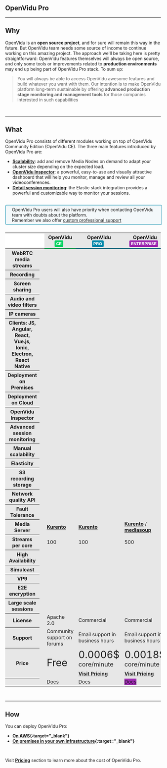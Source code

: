 <h2 id="section-title">OpenVidu Pro</h2>
<hr>

## Why

OpenVidu is an **open source project**, and for sure will remain this way in the future. But OpenVidu team needs some source of income to continue working on this amazing project. The approach we'll be taking here is pretty straightforward: OpenVidu features themselves will always be open source, and only some tools or improvements related to **production environments** may end up being part of OpenVidu Pro stack. To sum up:
<br>

> You will always be able to access OpenVidu awesome features and build whatever you want with them. Our intention is to make OpenVidu platform long-term sustainable by offering **advanced production stage monitoring and management tools** for those companies interested in such capabilities

<br>

---

## What

OpenVidu Pro consists of different modules working on top of OpenVidu Community Edition (OpenVidu CE). The three main features introduced by OpenVidu Pro are:

- **[Scalability](openvidu-pro/scalability/)**: add and remove Media Nodes on demand to adapt your cluster size depending on the expected load.
- **[OpenVidu Inspector](openvidu-pro/openvidu-inspector/)**: a powerful, easy-to-use and visually attractive dashboard that will help you monitor, manage and review all your videoconferences.
- **[Detail session monitoring](openvidu-pro/monitoring-elastic-stack/)**: the Elastic stack integration provides a powerful and customizable way to monitor your sessions.

<div style="
    display: table;
    border: 2px solid #0088aa9e;
    border-radius: 5px;
    width: 100%;
    margin-top: 30px;
    margin-bottom: 25px;
    padding: 5px 0 5px 0;
    background-color: rgba(0, 136, 170, 0.04);"><div style="display: table-cell; vertical-align: middle">
    <i class="icon ion-android-alert" style="
    font-size: 50px;
    color: #0088aa;
    display: inline-block;
    padding-left: 25%;
"></i></div>
<div style="
    vertical-align: middle;
    display: table-cell;
    padding-left: 20px;
    padding-right: 20px;
    ">
	OpenVidu Pro users will also have priority when contacting OpenVidu team with doubts about the platform.<br>Remember we also offer <a href="https://openvidu.io/support#commercial" target="_blank">custom professional support</a>
</div>
</div>

<table class="table table-striped table-pricing" style="background: #e7e7e7">
    <colgroup>
        <col span="1">
        <col span="1" style="width: 30px;">
        <col span="1">
        <col span="1">
    </colgroup>
    <thead>
        <tr>
            <th scope="col" style="background: #fff; border-bottom: 0px;"></th>
            <th scope="col" style="background: #fff; border-bottom: 0px;"></th>
            <th scope="col" style="border-bottom: 2px solid #049145;">OpenVidu
                            <div id="openvidu-pro-tag"
                    style=" pointer-events: none; display: inline-block; margin-right: 12px; background-color: #06d362; color: white; font-weight: bold; padding: 0px 5px; margin-left: 4px; border-radius: 3px; font-size: 13px; line-height:21px; font-family: Montserrat, sans-serif;">
                    CE</div></th>
            </th>
            <th scope="col" style="border-bottom: 2px solid #005f76;">OpenVidu
                <div id="openvidu-pro-tag"
                    style=" pointer-events: none; display: inline-block; margin-right: 12px; background-color: rgb(0, 136, 170); color: white; font-weight: bold; padding: 0px 5px; margin-left: 4px; border-radius: 3px; font-size: 13px; line-height:21px; font-family: Montserrat, sans-serif;">
                    PRO</div></th>
            <th scope="col" style="border-bottom: 2px solid #005f76;">OpenVidu
                <div id="openvidu-pro-tag"
                    style=" pointer-events: none; display: inline-block; margin-right: 12px; background-color: #9c27b0; color: white; font-weight: bold; padding: 0px 5px; margin-left: 4px; border-radius: 3px; font-size: 13px; line-height:21px; font-family: Montserrat, sans-serif;">
                    ENTERPRISE</div></th>
            </th>
        </tr>
    </thead>
    <tbody>
        <tr>
            <th scope="row">WebRTC media streams</th>
            <td scope="row"><i
                    class="icon ion-information-circled pricing-table-icon-info"
                    data-toggle="tooltip" data-placement="right"
                    title="WebRTC provides high quality and low latency real time video over the Internet"></td>
            <td><i class="icon ion-checkmark pricing-table-icon"></i></td>
            <td><i class="icon ion-checkmark pricing-table-icon"></i></td>
            <td><i class="icon ion-checkmark pricing-table-icon"></i></td>
        </tr>
        <tr>
            <th scope="row">Recording</th>
            <td scope="row"><a href="advanced-features/recording/"><i
                    class="icon ion-information-circled pricing-table-icon-info"
                    data-toggle="tooltip" data-placement="right"
                    title="Record your video sessions with multiple configurations"></a></td>
            <td><i class="icon ion-checkmark pricing-table-icon"></i></td>
            <td><i class="icon ion-checkmark pricing-table-icon"></i></td>
            <td><i class="icon ion-checkmark pricing-table-icon"></i></td>
        </tr>
        <tr>
            <th scope="row">Screen sharing</th>
            <td scope="row"><a href="advanced-features/screen-share/"><i
                    class="icon ion-information-circled pricing-table-icon-info"
                    data-toggle="tooltip" data-placement="right"
                    title="Easily integrate screen-sharing in your application"></a></td>
            <td><i class="icon ion-checkmark pricing-table-icon"></i></td>
            <td><i class="icon ion-checkmark pricing-table-icon"></i></td>
            <td><i class="icon ion-checkmark pricing-table-icon"></i></td>
        </tr>
        <tr>
            <th scope="row">Audio and video filters</th>
            <td scope="row"><a href="advanced-features/filters/"><i
                    class="icon ion-information-circled pricing-table-icon-info"
                    data-toggle="tooltip" data-placement="right"
                    title="Apply real-time audio and video filters to media streams"></a></td>
            <td><i class="icon ion-checkmark pricing-table-icon"></i></td>
            <td><i class="icon ion-checkmark pricing-table-icon"></i></td>
            <td><i class="icon ion-checkmark pricing-table-icon"></i></td>
        </tr>
        <tr>
            <th scope="row">IP cameras</th>
            <td scope="row"><a href="advanced-features/ip-cameras/"><i
                    class="icon ion-information-circled pricing-table-icon-info"
                    data-toggle="tooltip" data-placement="right"
                    title="Integrate IP cameras with RTSP effortlessly"></a></td>
            <td><i class="icon ion-checkmark pricing-table-icon"></i></td>
            <td><i class="icon ion-checkmark pricing-table-icon"></i></td>
            <td><i class="icon ion-checkmark pricing-table-icon"></i></td>
        </tr>
        <tr>
            <th scope="row">Clients: JS, Angular, React, Vue.js, Ionic, Electron, React Native</th>
            <td scope="row"><a href="tutorials/"><i
                    class="icon ion-information-circled pricing-table-icon-info"
                    data-toggle="tooltip" data-placement="right"
                    title="Use your preferred client framework. Check our tutorials"></a></td>
            <td><i class="icon ion-checkmark pricing-table-icon"></i></td>
            <td><i class="icon ion-checkmark pricing-table-icon"></i></td>
            <td><i class="icon ion-checkmark pricing-table-icon"></i></td>
        </tr>
        <tr>
            <th scope="row">Deployment on Premises</th>
            <td scope="row"><a href="deployment/#openvidu-for-production-on-premises"><i
                    class="icon ion-information-circled pricing-table-icon-info"
                    data-toggle="tooltip" data-placement="right"
                    title="Deploy OpenVidu in your own Linux server"></a></td>
            <td><i class="icon ion-checkmark pricing-table-icon"></i></td>
            <td><i class="icon ion-checkmark pricing-table-icon"></i></td>
            <td><i class="icon ion-checkmark pricing-table-icon"></i></td>
        </tr>
        <tr>
            <th scope="row">Deployment on Cloud</th>
            <td scope="row"><a href="deployment/#openvidu-for-production-on-aws"><i
                    class="icon ion-information-circled pricing-table-icon-info"
                    data-toggle="tooltip" data-placement="right"
                    title="Deploy OpenVidu in Amazon Web Services" style="text-align: right;"></a></td>
            <td><i class="icon ion-checkmark pricing-table-icon"></i></td>
            <td><i class="icon ion-checkmark pricing-table-icon"></i></td>
            <td><i class="icon ion-checkmark pricing-table-icon"></i></td>
        </tr>
        <tr>
            <th scope="row">OpenVidu Inspector</th>
            <td scope="row"><a href="openvidu-pro/openvidu-inspector/"><i
                    class="icon ion-information-circled pricing-table-icon-info"
                    data-toggle="tooltip" data-placement="right"
                    title="A powerful, easy-to-use and visually attractive dashboard to help with session monitoring, management and historical data"></a></td>
            <td><i class="icon ion-close pricing-table-icon"></i></td>
            <td><i class="icon ion-checkmark pricing-table-icon"></i></td>
            <td><i class="icon ion-checkmark pricing-table-icon"></i></td>
        </tr>
        <tr>
            <th scope="row">Advanced session monitoring</th>
            <td scope="row"><a href="openvidu-pro/monitoring-elastic-stack/"><i
                    class="icon ion-information-circled pricing-table-icon-info"
                    data-toggle="tooltip" data-placement="right"
                    title="Elastic stack integration. Elasticsearch and Kibana provide advanced analysis capabilities"></a></td>
            <td><i class="icon ion-close pricing-table-icon"></i></td>
            <td><i class="icon ion-checkmark pricing-table-icon"></i></td>
            <td><i class="icon ion-checkmark pricing-table-icon"></i></td>
        </tr>
        <tr>
            <th scope="row">Manual scalability</th>
            <td scope="row"><a href="openvidu-pro/scalability/"><i
                    class="icon ion-information-circled pricing-table-icon-info"
                    data-toggle="tooltip" data-placement="right"
                    title="Increment or decrement the number of Media Nodes manually"></a></td>
            <td><i class="icon ion-close pricing-table-icon"></i></td>
            <td><i class="icon ion-checkmark pricing-table-icon"></i></td>
            <td><i class="icon ion-checkmark pricing-table-icon"></i></td>
        </tr>
        <tr>
            <th scope="row">Elasticity</th>
            <td scope="row"><a href="openvidu-pro/scalability/#autoscaling"><i
                    class="icon ion-information-circled pricing-table-icon-info"
                    data-toggle="tooltip" data-placement="right"
                    title="Increment or decrement the number of Media Nodes automatically according to CPU load"></a></td>
            <td><i class="icon ion-close pricing-table-icon"></i></td>
            <td><i class="icon ion-checkmark pricing-table-icon"></i></td>
            <td><i class="icon ion-checkmark pricing-table-icon"></i></td>
        </tr>
        <tr>
            <th scope="row">S3 recording storage</th>
            <td scope="row"><a href="advanced-features/recording/#uploading-recordings-to-s3"><i
                    class="icon ion-information-circled pricing-table-icon-info"
                    data-toggle="tooltip" data-placement="right"
                    title="Store your recordings in AWS S3"></a></td>
            <td><i class="icon ion-close pricing-table-icon"></i></td>
            <td><i class="icon ion-checkmark pricing-table-icon"></i></td>
            <td><i class="icon ion-checkmark pricing-table-icon"></i></td>
        </tr>
        <tr>
            <th scope="row">Network quality API</th>
            <td scope="row"><a href="advanced-features/network-quality/"><i
                    class="icon ion-information-circled pricing-table-icon-info"
                    data-toggle="tooltip" data-placement="right"
                    title="Monitor the network quality of your clients"></a></td>
            <td><i class="icon ion-close pricing-table-icon"></i></td>
            <td><i class="icon ion-checkmark pricing-table-icon"></i></td>
            <td><i class="icon ion-checkmark pricing-table-icon"></i></td>
        </tr>
        <tr>
            <th scope="row">Fault Tolerance</th>
            <td scope="row"><i
                    class="icon ion-information-circled pricing-table-icon-info"
                    data-toggle="tooltip" data-placement="right"
                    title="Detect crashed nodes and manually rebuild your video sessions"></td>
            <td><i class="icon ion-close pricing-table-icon"></i></td>
            <td><i class="icon ion-checkmark pricing-table-icon"></i></td>
            <td><i class="icon ion-checkmark pricing-table-icon"></i></td>
        </tr>
        <tr>
            <th scope="row">Media Server</th>
            <td scope="row"><i
                    class="icon ion-information-circled pricing-table-icon-info"
                    data-toggle="tooltip" data-placement="right"
                    title="Supported Media Servers"></td>
            <td><a href="https://www.kurento.org/" target="_blank"><strong>Kurento</strong></a></td>
            <td><a href="https://www.kurento.org/" target="_blank"><strong>Kurento</strong></a></td>
            <td><a href="https://www.kurento.org/" target="_blank"><strong>Kurento</strong></a> / <a href="https://mediasoup.org/" target="_blank"><strong>mediasoup</strong></a></td>
        </tr>
        <tr>
            <th scope="row">Streams per core</th>
            <td scope="row"><i
                    class="icon ion-information-circled pricing-table-icon-info"
                    data-toggle="tooltip" data-placement="right"
                    title="Increment the performance of your hardware with OpenVidu ENTERPRISE"></td>
            <td>100</td>
            <td>100</td>
            <td>500</td>
        </tr>
        <tr>
            <th scope="row">High Availability</th>
            <td scope="row"><a href="openvidu-enterprise/high-availability/"><i
                    class="icon ion-information-circled pricing-table-icon-info"
                    data-toggle="tooltip" data-placement="right"
                    title="Replication and decentralization of all nodes in AWS. Load balancing of clients"></a></td>
            <td><i class="icon ion-close pricing-table-icon"></i></td>
            <td><i class="icon ion-close pricing-table-icon"></i></td>
            <td><i class="icon ion-checkmark pricing-table-icon"></i></td>
        </tr>
        <tr>
            <th scope="row">Simulcast</th>
            <td scope="row"><a href="openvidu-enterprise/simulcast/"><i
                    class="icon ion-information-circled pricing-table-icon-info"
                    data-toggle="tooltip" data-placement="right"
                    title="To provide improved quality"></a></td>
            <td><i class="icon ion-close pricing-table-icon"></i></td>
            <td><i class="icon ion-close pricing-table-icon"></i></td>
            <td><i class="icon ion-checkmark pricing-table-icon"></i></td>
        </tr>
        <tr>
            <th scope="row">VP9</th>
            <td scope="row"><a href="advanced-features/media-codecs/"><i
                    class="icon ion-information-circled pricing-table-icon-info"
                    data-toggle="tooltip" data-placement="right"
                    title="Advanced codec by supported devices"></a></td>
            <td><i class="icon ion-close pricing-table-icon"></i></td>
            <td><i class="icon ion-close pricing-table-icon"></i></td>
            <td><i class="icon ion-checkmark pricing-table-icon"></i></td>
        </tr>
        <tr>
            <th scope="row">E2E encryption</th>
            <td scope="row"><i
                    class="icon ion-information-circled pricing-table-icon-info"
                    data-toggle="tooltip" data-placement="right"
                    title="End-to-End encryption with WebRTC Insertable Streams"></td>
            <td><i class="icon ion-close pricing-table-icon"></i></td>
            <td><i class="icon ion-close pricing-table-icon"></i></td>
            <td><i class="icon ion-hammer pricing-table-icon" data-toggle="tooltip"
                    data-placement="right" title="Work in progress"></i></td>
        </tr>
        <tr>
            <th scope="row">Large scale sessions</th>
            <td scope="row"><i
                    class="icon ion-information-circled pricing-table-icon-info"
                    data-toggle="tooltip" data-placement="right"
                    title="Support for sessions with hundreds or even thousands of users"></td>
            <td><i class="icon ion-close pricing-table-icon"></i></td>
            <td><i class="icon ion-close pricing-table-icon"></i></td>
            <td><i class="icon ion-hammer pricing-table-icon" data-toggle="tooltip"
                    data-placement="right" title="Work in progress"></i></td>
        </tr>
        <tr>
            <th scope="row">License</th>
            <td scope="row"></td>
            <td>Apache 2.0</td>
            <td>Commercial</td>
            <td>Commercial</td>
        </tr>
        <tr>
            <th scope="row">Support</th>
            <td scope="row"></td>
            <td>Community support on forums</td>
            <td>Email support in business hours</td>
            <td>Email support in business hours</td>
        </tr>
        <tr>
            <th scope="row">Price</th>
            <td scope="row"></td>
            <td><span style="font-size: 2em">Free</span></td>
            <td><span style="font-size: 2em">0.0006$ <span style="font-size: 20px">core/minute</span></span><br>
                <div style="font-size: 1em; margin-top: 8px"><a href="https://openvidu.io/pricing" target="_blank"><strong>Visit Pricing</strong></a></div>
            </td>
            <td><span style="font-size: 2em">0.0018$ <span style="font-size: 20px">core/minute</span></span><br>
                <div style="font-size: 1em; margin-top: 8px"><a href="https://openvidu.io/pricing" target="_blank"><strong>Visit Pricing</strong></a></div>
            </td>
        </tr>
        <tr>
            <th scope="row"></th>
            <td scope="row"></td>
            <td><a href="/" class="btn-primary btn-scroll try-now-btn" target="_blank">Docs</a></td>
            <td><a href="openvidu-pro/" class="btn-primary btn-scroll pro-btn" target="_blank">Docs</a></td>
            <td><a href="openvidu-enterprise/" class="btn-primary btn-scroll pro-btn" style="background-color: #9c27b0" target="_blank">Docs</a></td>
        </tr>
    </tbody>
</table>

<br>

---

## How

You can deploy OpenVidu Pro:

- **[On AWS](deployment/pro/aws){:target="_blank"}**
- **[On premises in your own infrastructure](deployment/pro/on-premises/){:target="_blank"}**

<br>

Visit <a href="https://openvidu.io/pricing" target="_blank"><strong>Pricing</strong></a> section to learn more about the cost of OpenVidu Pro.

<br>

